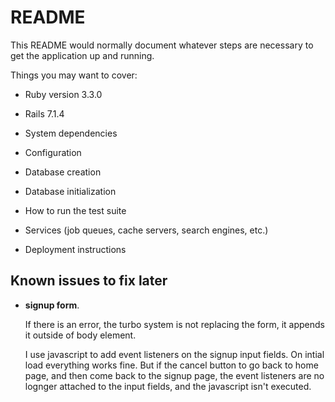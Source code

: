 # README

This README would normally document whatever steps are necessary to get the
application up and running.

Things you may want to cover:

* Ruby version  3.3.0
* Rails 7.1.4

* System dependencies

* Configuration

* Database creation

* Database initialization

* How to run the test suite

* Services (job queues, cache servers, search engines, etc.)

* Deployment instructions


## Known issues to fix later
    
  * **signup form**. 
    
    If there is an error, the turbo system is not
    replacing the form, it appends it outside of body element.

    I use javascript to add event listeners on the signup input fields. On intial load everything works fine. But if
    the cancel button to go back to home page, and then come back to the signup page, the event listeners are no lognger
    attached to the input fields, and the javascript isn't executed.
